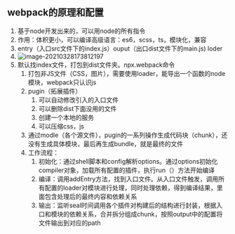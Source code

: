 ## webpack的原理和配置

1. 基于node开发出来的，可以用node的所有指令
2. 作用：体积更小，可以编译高级语言：es6，scss，ts，模块化，兼容
3. entry（入口src文件下的index.js）ouput（出口dist文件下的main.js) loder
4. ![image-20210328173812197](C:\Users\Administrator\AppData\Roaming\Typora\typora-user-images\image-20210328173812197.png)
5. 默认找index文件，打包到dist文件夹。npx.webpack命令
   1. 打包非JS文件（CSS，图片），需要使用loader，能导出一个函数的node模块，webpack只认识js
   2. pugin（拓展插件）
      1. 可以自动修改引入的入口文件
      2. 可以删除dist下面没用的文件
      3. 创建一个本地的服务
      4. 可以压缩css，js
   3. 通过modle（各个源文件），pugin的一系列操作生成代码块（chunk），还没有生成具体模块，最后再生成bundle，就是最终的文件
   4. 工作流程：
      1. 初始化：通过shell脚本和config解析options。通过options初始化compiler对象，加载所有配置的插件，执行run（）方法开始编译
      2. 编译：调用addEntry方法，找到入口文件。从入口文件触发，调用所有配置的loader对模块进行处理，同时处理依赖，得到编译结果，里面包含处理后的最终内容和依赖关系
      3. 输出：监听seal时间调用各个插件对构建后的结构进行封装，根据入口和模块的依赖关系，合并拆分组成chunk，按照output中的配置将文件输出到对应的path